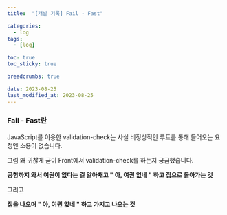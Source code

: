 ```yaml
---
title:  "[개발 기록] Fail - Fast"

categories:
  - log
tags:
  - [log]

toc: true
toc_sticky: true

breadcrumbs: true

date: 2023-08-25
last_modified_at: 2023-08-25
---
```


### Fail - Fast란

JavaScript를 이용한 validation-check는 사실 비정상적인 루트를 통해 들어오는 요청엔 소용이 없습니다. 

그럼 왜 귀찮게 굳이 Front에서 validation-check를 하는지 궁금했습니다.

**공항까지 와서 여권이 없다는 걸 알아채고 " 아, 여권 없네 " 하고 집으로 돌아가는 것**

그리고

**집을 나오며 " 아, 여권 없네 " 하고 가지고 나오는 것**